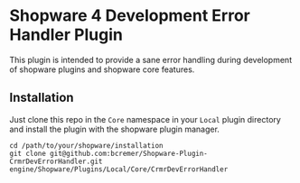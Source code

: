 # Shopware 4 Development Error Handler Plugin
This plugin is intended to provide a sane error handling during development of shopware plugins and shopware core features.
## Installation
Just clone this repo in the `Core` namespace in your `Local` plugin directory and install the plugin with the shopware plugin manager.  

    cd /path/to/your/shopware/installation
    git clone git@github.com:bcremer/Shopware-Plugin-CrmrDevErrorHandler.git engine/Shopware/Plugins/Local/Core/CrmrDevErrorHandler


